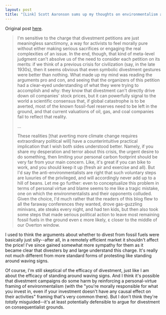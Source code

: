 ```yaml
---
layout: post
title: "[Link] Scott Aaronson sums up my thoughts on environmentalism and divestment"
---
```


Original post [here](http://www.scottaaronson.com/blog/?p=2316).

> I'm sensitive to the charge that divestment petitions are just meaningless sanctimony, a way for activists to feel morally pure without either making serious sacrifices or engaging the real complexities of an issue. In the end, though, that kind of meta-level judgment can't absolve us of the need to consider each petition on its merits: if we think of a previous crisis for civilization (say, in the late 1930s), then it seems obvious that even symbolic divestment gestures were better than nothing. What made up my mind was reading the arguments pro and con, and seeing that the organizers of this petition had a clear-eyed understanding of what they were trying to accomplish and why: they know that divestment can't directly drive down oil companies' stock prices, but it can powerfully signal to the world a scientific consensus that, if global catastrophe is to be averted, most of the known fossil-fuel reserves need to be left in the ground, and that current valuations of oil, gas, and coal companies fail to reflect that reality.
>
> ...
>
> These realities [that averting more climate change requires extraordinary political will] have a counterintuitive practical implication that I wish both sides understood better. Namely, if you share my desperation and terror about this crisis, the urgent desire to do something, then limiting your personal carbon footprint should be very far from your main concern. Like, it's great if you can bike to work, and you should keep it up (fresh air and exercise and all). But I'd say the anti-environmentalists are right that such voluntary steps are luxuries of the privileged, and will accordingly never add up to a hill of beans. Let me go further: even to conceptualize this problem in terms of personal virtue and blame seems to me like a tragic mistake, one on which the environmentalists and their opponents colluded. Given the choice, I'd much rather that the readers of this blog flew to all the faraway conferences they wanted, drove gas-guzzling minivans, ate steaks every night, and had ten kids, but then also took some steps that made serious political action to leave most remaining fossil fuels in the ground even ε more likely, ε closer to the middle of our Overton window.

I used to think the arguments about whether to divest from fossil fuels were basically just silly--after all, in a remotely efficient market it shouldn't affect the price! I've since gained somewhat more sympathy for them as it became clear that divesters by and large understand this charge. It's really not much different from more standard forms of protesting like standing around waving signs.

Of course, I'm still skeptical of the efficacy of divestment, just like I am about the efficacy of standing around waving signs. And I think it's possible that divestment campaigns do some harm by reinforcing a personal-virtue framing of environmentalism (with the "you're morally responsible for what you invest in, even if your investment doesn't have any causal effect on their activities" framing that's very common there). But I don't think they're *totally* misguided--it's at least potentially defensible to argue for divestment on consequentialist grounds.
